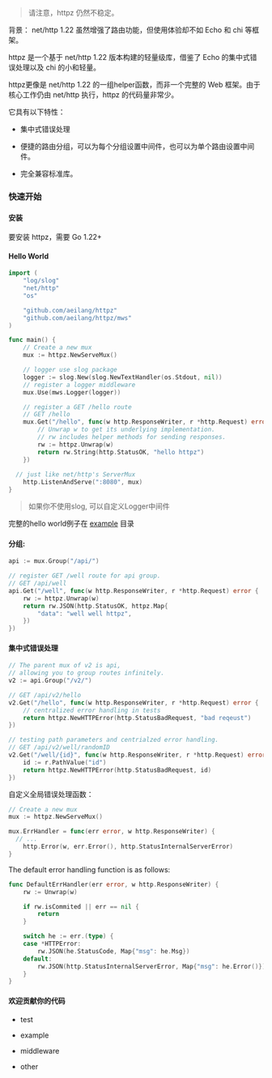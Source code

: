 
> 请注意，httpz 仍然不稳定。

背景： net/http 1.22 虽然增强了路由功能，但使用体验却不如 Echo 和 chi 等框架。

httpz 是一个基于 net/http 1.22 版本构建的轻量级库，借鉴了 Echo 的集中式错误处理以及 chi 的小和轻量。

httpz更像是 net/http 1.22 的一组helper函数，而非一个完整的 Web 框架。由于核心工作仍由 net/http 执行，httpz 的代码量非常少。

它具有以下特性：

- 集中式错误处理

- 便捷的路由分组，可以为每个分组设置中间件，也可以为单个路由设置中间件。

- 完全兼容标准库。

### 快速开始

#### 安装

要安装 httpz，需要 Go 1.22+

#### Hello World

```go
import (
	"log/slog"
	"net/http"
	"os"

	"github.com/aeilang/httpz"
	"github.com/aeilang/httpz/mws"
)

func main() {
	// Create a new mux
	mux := httpz.NewServeMux()

	// logger use slog package
	logger := slog.New(slog.NewTextHandler(os.Stdout, nil))
	// register a logger middleware
	mux.Use(mws.Logger(logger))

	// register a GET /hello route
	// GET /hello
	mux.Get("/hello", func(w http.ResponseWriter, r *http.Request) error {
		// Unwrap w to get its underlying implementation.
		// rw includes helper methods for sending responses.
		rw := httpz.Unwrap(w)
		return rw.String(http.StatusOK, "hello httpz")
	})
  
  // just like net/http's ServerMux
	http.ListenAndServe(":8080", mux)
}
```

> 如果你不使用slog, 可以自定义Logger中间件

完整的hello world例子在 [example](https://github.com/aeilang/httpz/blob/main//example/hello/main.go) 目录

#### 分组:

```go
api := mux.Group("/api/")

// register GET /well route for api group.
// GET /api/well
api.Get("/well", func(w http.ResponseWriter, r *http.Request) error {
	rw := httpz.Unwrap(w)
	return rw.JSON(http.StatusOK, httpz.Map{
		"data": "well well httpz",
	})
})
```

#### 集中式错误处理

```go
// The parent mux of v2 is api,
// allowing you to group routes infinitely.
v2 := api.Group("/v2/")

// GET /api/v2/hello
v2.Get("/hello", func(w http.ResponseWriter, r *http.Request) error {
	// centralized error handling in tests
	return httpz.NewHTTPError(http.StatusBadRequest, "bad reqeust")
})

// testing path parameters and centrialzed error handling.
// GET /api/v2/well/randomID
v2.Get("/well/{id}", func(w http.ResponseWriter, r *http.Request) error {
	id := r.PathValue("id")
	return httpz.NewHTTPError(http.StatusBadRequest, id)
})
```


自定义全局错误处理函数：

```go
// Create a new mux
mux := httpz.NewServeMux()

mux.ErrHandler = func(err error, w http.ResponseWriter) {
  // ...
	http.Error(w, err.Error(), http.StatusInternalServerError)
}
```

The default error handling function is as follows:

```go
func DefaultErrHandler(err error, w http.ResponseWriter) {
	rw := Unwrap(w)

	if rw.isCommited || err == nil {
		return
	}

	switch he := err.(type) {
	case *HTTPError:
		rw.JSON(he.StatusCode, Map{"msg": he.Msg})
	default:
		rw.JSON(http.StatusInternalServerError, Map{"msg": he.Error()})
	}
}
```

#### 欢迎贡献你的代码

- test

- example

- middleware

- other
